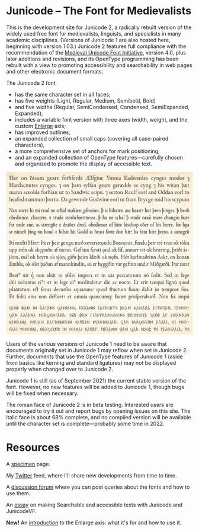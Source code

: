 # Junicode – The Font for Medievalists

This is the development site for Junicode 2, a radically rebuilt version of the
widely used free font for medievalists, linguists, and specialists in many academic
disciplines. (Versions of Junicode 1 are also hosted here, beginning with version
1.03.) Junicode 2 features full compliance with the recommendation of the
[Medieval Unicode Font Initiative](https://skaldic.abdn.ac.uk/m.php?p=mufi),
version 4.0, plus later additions and revisions, and its OpenType programming has
been rebuilt with a view to promoting accessibility and searchability in web pages
and other electronic document formats.

The Junicode 2 font

- has the same character set in all faces;
- has five weights (Light, Regular, Medium, Semibold, Bold)
- and five widths (Regular, SemiCondensed, Condensed, SemiExpanded, Expanded);
- includes a variable font version with three axes (width, weight, and the custom
  [Enlarge](https://psb1558.github.io/Junicode-font/EnlargedAxis.html) axis;
- has improved outlines,
- an expanded collection of small caps (covering all case-paired characters),
- a more comprehensive set of anchors for mark positioning,
- and an expanded collection of OpenType features—carefully chosen and organized to promote
the display of accessible text.

![Sample Image](sample-image.jpg)

Users of the various versions of Junicode 1 need to be aware that documents
originally set in Junicode 1 may reflow when set in Junicode 2. Further,
documents that use the OpenType features of Junicode 1 (aside from basics like
kerning and standard ligatures) may not be displayed properly when changed over
to Junicode 2.

Junicode 1 is still (as of September 2021) the current stable version of the
font. However, no new features will be added to Junicode 1, though bugs will be
fixed when necessary.

The roman face of Junicode 2 is in beta testing. Interested users are encouraged
to try it out and report bugs by opening issues on this site. The italic face is
about 68% complete, and no compiled version will be available
until the character set is complete—probably some time in 2022.

# Resources

A [specimen](https://psb1558.github.io/Junicode-font/) page.

My [Twitter](https://twitter.com/InPbaker) feed, where I'll share new developments from time to time.

A [discussion forum](https://github.com/psb1558/Junicode-font/discussions) where you can post queries about the fonts and how to use them.

An [essay](https://psb1558.github.io/Junicode-font/Searchability.html) on making Searchable and accessible texts with Junicode and JunicodeVF.

**New!** An [introduction](https://psb1558.github.io/Junicode-font/EnlargedAxis.html) to the Enlarge axis: what it's for and how to use it.
